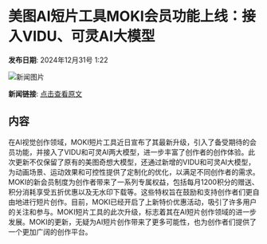# 美图AI短片工具MOKI会员功能上线：接入VIDU、可灵AI大模型

**发布日期**: 2024年12月31号 1:22

![新闻图片](https://pic.chinaz.com/thumb/2024/1231/24123109223680130685.jpg)

**新闻链接**: [点击查看原文](https://www.aibase.com/zh/news/14364)

## 内容

在AI视觉创作领域，MOKI短片工具近日宣布了其最新升级，引入了备受期待的会员功能，并接入了VIDU和可灵AI两大模型，进一步丰富了创作者的创作体验。此次更新不仅保留了原有的美图奇想大模型，还通过新增的VIDU和可灵AI大模型，为动画场景、运动效果和可控性提供了定制化的优化，以满足不同创作者的需求。MOKI的新会员制度为创作者带来了一系列专属权益，包括每月1200积分的赠送、积分消耗享受五折优惠以及无水印下载等。这些特权旨在鼓励和支持创作者们更自由地进行短片创作。目前，MOKI已经开启了上新特价优惠活动，吸引了许多用户的关注和参与。MOKI短片工具的此次升级，标志着其在AI短片创作领域的进一步发展。MOKI的更新，无疑为AI短片创作带来了更多可能性，也为创作者们提供了一个更加广阔的创作平台。
